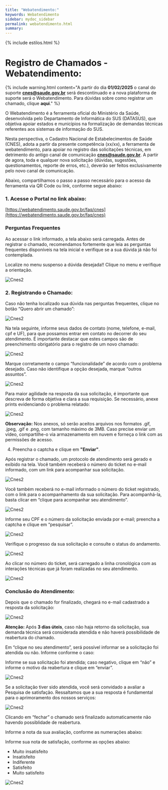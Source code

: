 ```yaml
---
title: "Webatendimento:"
keywords: Webatendimento
sidebar: mydoc_sidebar
permalink: webatendimento.html
summary: 
---
```


{% include estilos.html %}


# Registro de Chamados - Webatendimento:

{% include warning.html content="A partir do dia **01/02/2025** o canal do suporte **cnes@saude.gov.br** será descontinuado e a nova plataforma de suporte será o Webatendimento. Para dúvidas sobre como registrar um chamado, clique **aqui**." %}

O Webatendimento é a ferramenta oficial do Ministério da Saúde, desenvolvida pelo Departamento de Informática do SUS (DATASUS), que objetiva apoiar estados e municípios na formalização de demandas técnicas referentes aos sistemas de informação do SUS.

Nesta perspectiva, o Cadastro Nacional de Estabelecimentos de Saúde (CNES), adota a partir da presente competência (xx/xx), a ferramenta de webatendimento, para apoiar no registro das solicitações técnicas, em detrimento do antigo canal de comunicação **cnes@saude.gov.br**. A partir de agora, toda e qualquer nova solicitação (dúvidas, sugestões, questionamentos, reporte de erros, etc.), deverão ser feitos exclusivamente pelo novo canal de comunicação.

Abaixo, compartilhamos o passo a passo necessário para o acesso da ferramenta via QR Code ou link, conforme segue abaixo:

### 1. Acesse o Portal no link abaixo:

[https://webatendimento.saude.gov.br/faq/cnes](https://webatendimento.saude.gov.br/faq/cnes)

### Perguntas Frequentes

Ao acessar o link informado, a tela abaixo será carregada. Antes de registrar o chamado, recomendamos fortemente que leia as perguntas frequentes disponíveis na tela inicial e verifique se a sua dúvida já não foi contemplada.

Localize no menu suspenso a dúvida desejada!! Clique no menu e verifique a orientação.

![Cnes2](../.imagens/Webatendimento/menu_suspenso.PNG)


### 2. Registrando o Chamado:

Caso não tenha localizado sua dúvida nas perguntas frequentes, clique no botão “Quero abrir um chamado”:

![Cnes2](../.imagens/Webatendimento/quero_abrir_um_chamado.PNG)

Na tela seguinte, informe seus dados de contato (nome, telefone, e-mail, cpf e UF), para que possamos entrar em contato no decorrer do seu atendimento. É importante destacar que estes campos são de preenchimento obrigatório para o registro de um novo chamado:

![Cnes2](../.imagens/Webatendimento/formulario_de_abertura_de_chamado-cabecalho.PNG)

Marque corretamente o campo “funcionalidade” de acordo com o problema desejado. Caso não identifique a opção desejada, marque “outros assuntos”.

![Cnes2](../.imagens/Webatendimento/campo_funcionalidade.PNG)

Para maior agilidade na resposta da sua solicitação, é importante que descreva de forma objetiva e clara a sua requisição. Se necessário, anexe prints evidenciando o problema relatado:

![Cnes2](../.imagens/Webatendimento/descreva_a_sua_solicitacao.PNG)

**Observação:** Nos anexos, só serão aceitos arquivos nos formatos .gif, .jpeg, .gif e .png, com tamanho máximo de 3MB. Caso precise enviar um vídeo, compartilhe-o via armazenamento em nuvem e forneça o link com as permissões de acesso.

4. Preencha o captcha e clique em **"Enviar"**.

Após registrar o chamado, um protocolo de atendimento será gerado e exibido na tela. Você também receberá o número do ticket no e-mail informado, com um link para acompanhar sua solicitação.

![Cnes2](../.imagens/Webatendimento/numero_do_chamado.PNG)

Você também receberá no e-mail informado o número do ticket registrado, com o link para o acompanhamento da sua solicitação. Para acompanhá-la, basta clicar em “clique para acompanhar seu atendimento”.

![Cnes2](../.imagens/Webatendimento/acompanhar_chamado.PNG)

Informe seu CPF e o número da solicitação enviada por e-mail; preencha a captcha e clique em “pesquisar”.

![Cnes2](../.imagens/Webatendimento/consultar_chamado.PNG)

Verifique o progresso da sua solicitação e consulte o status do andamento.

![Cnes2](../.imagens/Webatendimento/consultar_chamado2.PNG)

Ao clicar no número do ticket, será carregado a linha cronológica com as interações técnicas que já foram realizadas no seu atendimento.

![Cnes2](../.imagens/Webatendimento/linha_cronologica.PNG)

### Conclusão do Atendimento:

Depois que o chamado for finalizado, chegará no e-mail cadastrado a resposta da solicitação:

![Cnes2](../.imagens/Webatendimento/chamado_finalizado.PNG)

**Atenção:** Após **3 dias úteis**, caso não haja retorno da solicitação, sua demanda técnica será considerada atendida e não haverá possibilidade de reabertura do chamado.

Em “clique no seu atendimento”, será possível informar se a solicitação foi atendida ou não. Informe conforme o caso:

Informe se sua solicitação foi atendida; caso negativo, clique em “não” e informe o motivo da reabertura e clique em “enviar”.

![Cnes2](../.imagens/Webatendimento/solicitacao_atendida.PNG)


Se a solicitação tiver sido atendida, você será convidado a avaliar a Pesquisa de satisfação. Ressaltamos que a sua resposta é fundamental para o aprimoramento dos nossos serviços:

![Cnes2](../.imagens/Webatendimento/solicitacao_atendida_2.PNG)

Clicando em “fechar” o chamado será finalizado automaticamente não havendo possiblidade de reabertura.

Informe a nota da sua avaliação, conforme as numerações abaixo:

Informe sua nota de satisfação, conforme as opções abaixo:

- Muito insatisfeito
- Insatisfeito
- Indiferente
- Satisfeito
- Muito satisfeito

![Cnes2](../.imagens/Webatendimento/avaliacao_do_atendimento.PNG)
